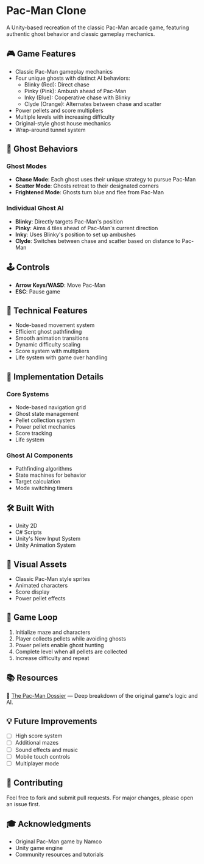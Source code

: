 # Pac-Man Clone

A Unity-based recreation of the classic Pac-Man arcade game, featuring authentic ghost behavior and classic gameplay mechanics.


## 🎮 Game Features

- Classic Pac-Man gameplay mechanics
- Four unique ghosts with distinct AI behaviors:
  - Blinky (Red): Direct chase
  - Pinky (Pink): Ambush ahead of Pac-Man
  - Inky (Blue): Cooperative chase with Blinky
  - Clyde (Orange): Alternates between chase and scatter
- Power pellets and score multipliers
- Multiple levels with increasing difficulty
- Original-style ghost house mechanics
- Wrap-around tunnel system

## 🎯 Ghost Behaviors

### Ghost Modes
- **Chase Mode**: Each ghost uses their unique strategy to pursue Pac-Man
- **Scatter Mode**: Ghosts retreat to their designated corners
- **Frightened Mode**: Ghosts turn blue and flee from Pac-Man

### Individual Ghost AI
- **Blinky**: Directly targets Pac-Man's position
- **Pinky**: Aims 4 tiles ahead of Pac-Man's current direction
- **Inky**: Uses Blinky's position to set up ambushes
- **Clyde**: Switches between chase and scatter based on distance to Pac-Man

## 🕹️ Controls

- **Arrow Keys/WASD**: Move Pac-Man
- **ESC**: Pause game

## 🔧 Technical Features

- Node-based movement system
- Efficient ghost pathfinding
- Smooth animation transitions
- Dynamic difficulty scaling
- Score system with multipliers
- Life system with game over handling

## 📝 Implementation Details

### Core Systems
- Node-based navigation grid
- Ghost state management
- Pellet collection system
- Power pellet mechanics
- Score tracking
- Life system

### Ghost AI Components
- Pathfinding algorithms
- State machines for behavior
- Target calculation
- Mode switching timers

## 🛠️ Built With

- Unity 2D
- C# Scripts
- Unity's New Input System
- Unity Animation System

## 🎨 Visual Assets

- Classic Pac-Man style sprites
- Animated characters
- Score display
- Power pellet effects

## 🔄 Game Loop

1. Initialize maze and characters
2. Player collects pellets while avoiding ghosts
3. Power pellets enable ghost hunting
4. Complete level when all pellets are collected
5. Increase difficulty and repeat

## 📚 Resources
🔗 [The Pac-Man Dossier](https://www.gamedeveloper.com/design/the-pac-man-dossier) — Deep breakdown of the original game's logic and AI.

## 💡 Future Improvements

- [ ] High score system
- [ ] Additional mazes
- [ ] Sound effects and music
- [ ] Mobile touch controls
- [ ] Multiplayer mode

## 🤝 Contributing

Feel free to fork and submit pull requests. For major changes, please open an issue first.

## 🎓 Acknowledgments

- Original Pac-Man game by Namco
- Unity game engine
- Community resources and tutorials
